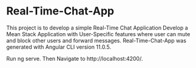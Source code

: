# Real-Time-Chat-App

This project is to develop a simple Real-Time Chat Application Develop a Mean Stack Application with User-Specific features where user can mute and block other users and forward messages.
Real-Time-Chat-App was generated with Angular CLI version 11.0.5.

Run ng serve.
Then Navigate to http://localhost:4200/. 

